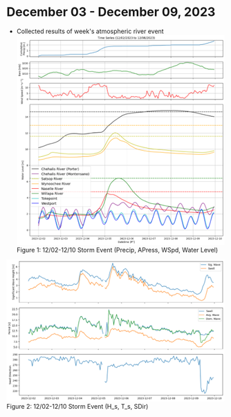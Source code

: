 # December 03 - December 09, 2023
- Collected results of week's atmospheric river event
![12/02-12/10 Storm Event (Precip, APress, WSpd, Water Level)](../Figures/Dec23_01.png)
Figure 1: 12/02-12/10 Storm Event (Precip, APress, WSpd, Water Level)


![12/02-12/10 Storm Event (H_s, T_s, SDir)](../Figures/Dec23_02.png)
Figure 2: 12/02-12/10 Storm Event (H_s, T_s, SDir)
